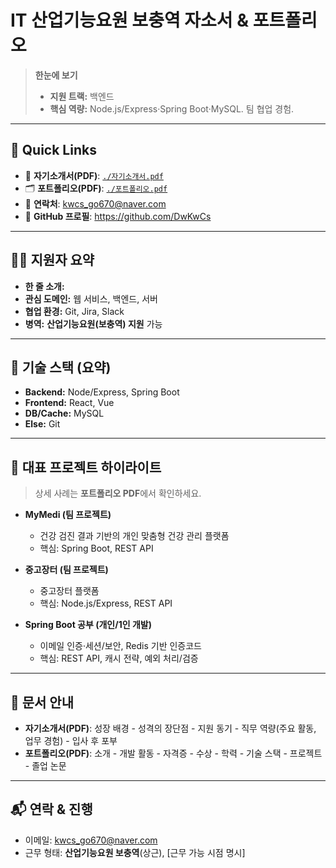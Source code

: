 # IT 산업기능요원 보충역 자소서 & 포트폴리오

> **한눈에 보기**  
> - **지원 트랙:** 백엔드
> - **핵심 역량:** Node.js/Express·Spring Boot·MySQL. 팀 협업 경험.  

---

## 📌 Quick Links
- 📄 **자기소개서(PDF)**: [`./자기소개서.pdf`](https://github.com/DwKwCs/IT-Cover-Letter-and-Portfolio/blob/main/%EC%9E%90%EC%86%8C%EC%84%9C%20ver.5.pdf)  
- 🗂️ **포트폴리오(PDF)**: [`./포트폴리오.pdf`](./포트폴리오``ver.4.pdf)  
- 📨 **연락처**: [kwcs_go670@naver.com](mailto:kwcs_go670@naver.com)  
- 🔗 **GitHub 프로필**: https://github.com/DwKwCs


---

## 🧑‍💻 지원자 요약
- **한 줄 소개:** 
- **관심 도메인:** 웹 서비스, 백엔드, 서버
- **협업 환경:** Git, Jira, Slack  
- **병역:** **산업기능요원(보충역) 지원** 가능

---

## 🧱 기술 스택 (요약)
- **Backend:** Node/Express, Spring Boot
- **Frontend:** React, Vue
- **DB/Cache:** MySQL
- **Else:** Git


---

## 🌟 대표 프로젝트 하이라이트
> 상세 사례는 **포트폴리오 PDF**에서 확인하세요.

- **MyMedi (팀 프로젝트)**  
  - 건강 검진 결과 기반의 개인 맞춤형 건강 관리 플랫폼  
  - 핵심: Spring Boot, REST API
 
- **중고장터 (팀 프로젝트)**  
  - 중고장터 플랫폼  
  - 핵심: Node.js/Express, REST API

- **Spring Boot 공부 (개인/1인 개발)**  
  - 이메일 인증·세션/보안, Redis 기반 인증코드  
  - 핵심: REST API, 캐시 전략, 예외 처리/검증

---

## 📑 문서 안내
- **자기소개서(PDF)**: 성장 배경 - 성격의 장단점 - 지원 동기 - 직무 역량(주요 활동, 업무 경험) - 입사 후 포부
- **포트폴리오(PDF)**: 소개 - 개발 활동 - 자격증 - 수상 - 학력 - 기술 스택 - 프로젝트 - 졸업 논문


---

## 📬 연락 & 진행
- 이메일: [kwcs_go670@naver.com](mailto:kwcs_go670@naver.com)  
- 근무 형태: **산업기능요원 보충역**(상근), [근무 가능 시점 명시]


